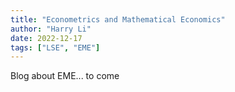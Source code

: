 ```yaml
---
title: "Econometrics and Mathematical Economics"
author: "Harry Li"
date: 2022-12-17
tags: ["LSE", "EME"]
---
```


Blog about EME... to come
